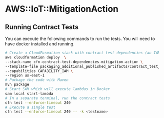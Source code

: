 # AWS::IoT::MitigationAction

## Running Contract Tests

You can execute the following commands to run the tests.
You will need to have docker installed and running.

```bash
# Create a CloudFormation stack with contract test dependencies (an IAM Role)
aws cloudformation deploy  \
--stack-name cfn-contract-test-dependencies-mitigation-action \
--template-file packaging_additional_published_artifacts/contract_test_dependencies.yml \
--capabilities CAPABILITY_IAM \
--region us-east-1
# Package the code with Maven
mvn package
# Start SAM which will execute lambdas in Docker
sam local start-lambda
# In a separate terminal, run the contract tests
cfn test --enforce-timeout 240
# Execute a single test
cfn test --enforce-timeout 240 -- -k <testname>
```
